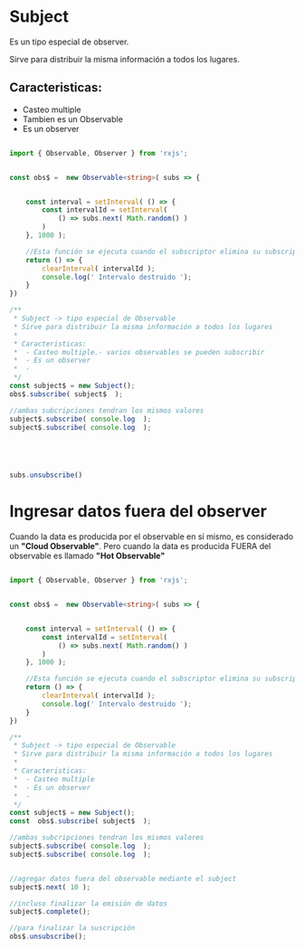 # Subject

 Es un tipo especial de observer.

 Sirve para distribuir la misma información a todos los lugares.

## Caracteristicas:
 *  Casteo multiple
 *  Tambien es un Observable
 *  Es un observer

```ts

import { Observable, Observer } from 'rxjs'; 


const obs$ =  new Observable<string>( subs => {


    const interval = setInterval( () => {
        const intervalId = setInterval(
            () => subs.next( Math.random() )
        )
    }, 1000 );

    //Esta función se ejecuta cuando el subscriptor elimina su subscripción: "unsubscribe()"
    return () => {
        clearInterval( intervalId );
        console.log(' Intervalo destruido ');
    }
})

/**
 * Subject -> tipo especial de Observable
 * Sirve para distribuir la misma información a todos los lugares
 * 
 * Caracteristicas:
 *  - Casteo multiple.- varios observables se pueden subscribir 
 *  - Es un observer
 *  - 
 */
const subject$ = new Subject(); 
obs$.subscribe( subject$  );

//ambas subcripciones tendran los mismos valores
subject$.subscribe( console.log  );
subject$.subscribe( console.log  );





subs.unsubscribe()

``` 

# Ingresar datos fuera del observer
Cuando la data es producida por el observable en sí mismo, es considerado un **"Cloud Observable"**. Pero cuando la data es producida FUERA del observable es llamado **"Hot Observable"**

```ts

import { Observable, Observer } from 'rxjs'; 


const obs$ =  new Observable<string>( subs => {


    const interval = setInterval( () => {
        const intervalId = setInterval(
            () => subs.next( Math.random() )
        )
    }, 1000 );

    //Esta función se ejecuta cuando el subscriptor elimina su subscripción: "unsubscribe()"
    return () => {
        clearInterval( intervalId );
        console.log(' Intervalo destruido ');
    }
})

/**
 * Subject -> tipo especial de Observable
 * Sirve para distribuir la misma información a todos los lugares
 * 
 * Caracteristicas:
 *  - Casteo multiple
 *  - Es un observer
 *  - 
 */
const subject$ = new Subject(); 
const  obs$.subscribe( subject$  );

//ambas subcripciones tendran los mismos valores
subject$.subscribe( console.log  );
subject$.subscribe( console.log  );


//agregar datos fuera del observable mediante el subject
subject$.next( 10 );

//incluso finalizar la emisión de datos
subject$.complete();

//para finalizar la suscripción
obs$.unsubscribe();

``` 